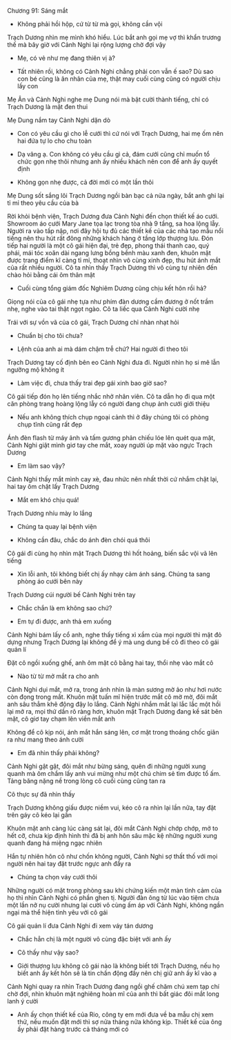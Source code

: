 




Chương 91: Sáng mắt

- Không phải hồi hộp, cứ từ từ mà gọi, không cần vội

Trạch Dương nhìn mẹ mình khó hiểu. Lúc bắt anh gọi mẹ vợ thì khẩn trương thế mà bây giờ với Cảnh Nghi lại rộng lượng chờ đợi vậy

- Mẹ, có vẻ như mẹ đang thiên vị à?

- Tất nhiên rồi, không có Cảnh Nghi chẳng phải con vẫn ế sao? Dù sao con bé cũng là ân nhân của mẹ, thật may cuối cùng cũng có người chịu lấy con

Mẹ Ân và Cảnh Nghi nghe mẹ Dung nói mà bật cười thành tiếng, chỉ có Trạch Dương là mặt đen thui

Mẹ Dung nắm tay Cảnh Nghi dặn dò

- Con có yêu cầu gì cho lễ cưới thì cứ nói với Trạch Dương, hai mẹ ốm nên hai đứa tự lo cho chu toàn

- Dạ vâng ạ. Con không có yêu cầu gì cả, đám cưới cũng chỉ muốn tổ chức gọn nhẹ thôi nhưng anh ấy nhiều khách nên con để anh ấy quyết định

- Không gọn nhẹ được, cả đời mới có một lần thôi

Mẹ Dung sốt sắng lôi Trạch Dương ngồi bàn bạc cả nửa ngày, bắt anh ghi lại tỉ mỉ theo yêu cầu của bà

Rời khỏi bệnh viện, Trạch Dương đưa Cảnh Nghi đến chọn thiết kế áo cưới. Showroom áo cưới Mary Jane tọa lạc trong tòa nhà 9 tầng, sa hoa lộng lẫy. Người ra vào tấp nập, nơi đây hội tụ đủ các thiết kế của các nhà tạo mẫu nổi tiếng nên thu hút rất đông những khách hàng ở tầng lớp thượng lưu. Đón tiếp hai người là một cô gái hiện đại, trẻ đẹp, phong thái thanh cao, quý phái, mái tóc xoăn dài ngang lưng bồng bềnh màu xanh đen, khuôn mặt được trang điểm kĩ càng tỉ mỉ, thoạt nhìn vô cùng xinh đẹp, thu hút ánh mắt của rất nhiều người. Cô ta nhìn thấy Trạch Dương thì vô cùng tự nhiên đến chào hỏi bằng cái ôm thân mật

- Cuối cùng tổng giám đốc Nghiêm Dương cũng chịu kết hôn rồi hả?

Giọng nói của cô gái nhẹ tựa như phím đàn dương cầm đương ở nốt trầm nhẹ, nghe vào tai thật ngọt ngào. Cô ta liếc qua Cảnh Nghi cười nhẹ

Trái với sự vồn vã của cô gái, Trạch Dương chỉ nhàn nhạt hỏi

- Chuẩn bị cho tôi chưa?

- Lệnh của anh ai mà dám chậm trễ chứ? Hai người đi theo tôi

Trạch Dương tay cố định bên eo Cảnh Nghi đưa đi. Người nhìn họ si mê lẫn ngưỡng mộ không ít

- Làm việc đi, chưa thấy trai đẹp gái xinh bao giờ sao?

Cô gái tiếp đón họ lên tiếng nhắc nhở nhân viên. Cô ta dẫn họ đi qua một căn phòng trang hoàng lộng lẫy có người đang chụp ảnh cưới giới thiệu

- Nếu anh không thích chụp ngoại cảnh thì ở đây chúng tôi có phòng chụp tĩnh cũng rất đẹp

Ánh đèn flash từ máy ảnh và tấm gương phản chiếu lóe lên quét qua mặt, Cảnh Nghi giật mình giơ tay che mắt, xoay người úp mặt vào ngực Trạch Dương

- Em làm sao vậy?

Cảnh Nghi thấy mắt mình cay xè, đau nhức nên nhất thời cứ nhắm chặt lại, hai tay ôm chặt lấy Trạch Dương

- Mắt em khó chịu quá!

Trạch Dương nhíu mày lo lắng

- Chúng ta quay lại bệnh viện

- Không cần đâu, chắc do ánh đèn chói quá thôi

Cô gái đi cùng họ nhìn mặt Trạch Dương thì hốt hoảng, biến sắc vội vã lên tiếng

- Xin lỗi anh, tôi không biết chị ấy nhạy cảm ánh sáng. Chúng ta sang phòng áo cưới bên này

Trạch Dương cúi người bế Cảnh Nghi trên tay

- Chắc chắn là em không sao chứ?

- Em tự đi được, anh thả em xuống

Cảnh Nghi bám lấy cổ anh, nghe thấy tiếng xì xầm của mọi người thì mặt đỏ dựng nhưng Trạch Dương lại không để ý mà ung dung bế cô đi theo cô gái quản lí

Đặt cô ngồi xuống ghế, anh ôm mặt cô bằng hai tay, thổi nhẹ vào mắt cô

- Nào từ từ mở mắt ra cho anh

Cảnh Nghi dụi mắt, mở ra, trong ánh nhìn là màn sương mờ ảo như hơi nước còn đọng trong mắt. Khuôn mặt tuấn mĩ hiện trước mắt cô mờ mờ, đôi mắt anh sâu thẳm khẽ động đậy lo lắng. Cảnh Nghi nhắm mắt lại lắc lắc một hồi lại mở ra, mọi thứ dần rõ ràng hơn, khuôn mặt Trạch Dương đang kề sát bên mặt, cô giơ tay chạm lên viền mắt anh

Không để cô kịp nói, ánh mắt hắn sáng lên, cơ mặt trong thoáng chốc giãn ra như mang theo ánh cười

- Em đã nhìn thấy phải không?

Cảnh Nghi gật gật, đôi mắt như bừng sáng, quên đi những người xung quanh mà ôm chầm lấy anh vui mừng như một chú chim sẻ tìm được tổ ấm. Tảng băng nặng nề trong lòng cô cuối cùng cũng tan ra

Cô thực sự đã nhìn thấy

Trạch Dương không giấu được niềm vui, kéo cô ra nhìn lại lần nữa, tay đặt trên gáy cô kéo lại gần

Khuôn mặt anh càng lúc càng sát lại, đôi mắt Cảnh Nghi chớp chớp, mở to hết cỡ, chưa kịp định hình thì đã bị anh hôn sâu mặc kệ những người xung quanh đang há miệng ngạc nhiên

Hắn tự nhiên hôn cô như chốn không người, Cảnh Nghi sợ thất thố với mọi người nên hai tay đặt trước ngực anh đẩy ra

- Chúng ta chọn váy cưới thôi

Những người có mặt trong phòng sau khi chứng kiến một màn tình cảm của họ thì nhìn Cảnh Nghi có phần ghen tị. Người đàn ông từ lúc vào tiệm chưa một lần nở nụ cười nhưng lại cười vô cùng ấm áp với Cảnh Nghi, không ngần ngại mà thể hiện tình yêu với cô gái

Cô gái quản lí đưa Cảnh Nghi đi xem váy tán dương

- Chắc hẳn chị là một người vô cùng đặc biệt với anh ấy

- Cô thấy như vậy sao?

- Giới thượng lưu không cô gái nào là không biết tới Trạch Dương, nếu họ biết anh ấy kết hôn sẽ là tin chấn động đấy nên chị giữ anh ấy kĩ vào ạ

Cảnh Nghi quay ra nhìn Trạch Dương đang ngồi ghế chăm chú xem tạp chí chờ đợi, nhìn khuôn mặt nghiêng hoàn mĩ của anh thì bất giác đôi mắt long lanh ý cười

- Anh ấy chọn thiết kế của Rio, công ty em mới đưa về ba mẫu chị xem thử, nếu muốn đặt mới thì sợ nửa tháng nữa không kịp. Thiết kế của ông ấy phải đặt hàng trước cả tháng mới có




